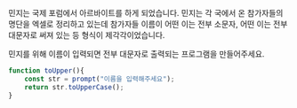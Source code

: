 민지는 국제 포럼에서 아르바이트를 하게 되었습니다. 민지는 각 국에서 온 참가자들의 명단을 엑셀로 정리하고 있는데 참가자들 이름이 어떤 이는 전부 소문자, 어떤 이는 전부 대문자로 써져 있는 등 형식이 제각각이었습니다.

민지를 위해 이름이 입력되면 전부 대문자로 출력되는 프로그램을 만들어주세요.
```js
function toUpper(){
    const str = prompt("이름을 입력해주세요");
    return str.toUpperCase();
}
```